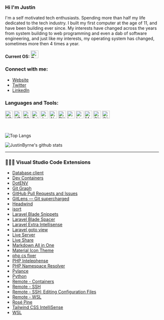 ### Hi I'm Justin

I'm a self motivated tech enthusiasts. Spending more than half my life dedicated to the tech industry. I built my first computer at the age of 11, and have been building ever since. My interests have changed across the years from system building to web programming and even a dab of software engineering, and just like my interests, my operating system has changed, sometimes more then 4 times a year.

**Current OS: <img src="https://img.shields.io/badge/Pop!__OS%2022.04-282C34?style=flat&logo=popos&logoColor=48B9C7" alt="Pop! OS 22.04" title="Pop!_OS" height="25" />**

### Connect with me:

- [Website](https://justinbyrne.dev/)
- [Twitter](https://www.twitter.com/JustinBTechGuy)
- [LinkedIn](https://www.linkedin.com/in/JustinBTechGuy)

### Languages and Tools:

<a name="langs"></a>

[<img src="https://img.shields.io/badge/VS%20Code-282C34?style=flat&logo=visualstudiocode&logoColor=007ACC" alt="VS Code" title="Visual Studio Code" height="25" />][langs]
[<img src="https://img.shields.io/badge/HTML%205-282C34?style=flat&logo=html5&logoColor=E34F26" alt="HTML 5" title="HTML 5" height="25" />][langs]
[<img src="https://img.shields.io/badge/CSS%203-282C34?style=flat&logo=css3&logoColor=1572B6" alt="CSS 3" title="CSS 3" height="25" />][langs]
[<img src="https://img.shields.io/badge/Tailwind%20CSS-282C34?style=flat&logo=tailwindcss&logoColor=06B6D4" alt="Tailwind CSS" title="Tailwind CSS" height="25" />][langs]
[<img src="https://img.shields.io/badge/Javascript-282C34?style=flat&logo=javascript&logoColor=F7DF1E" alt="Javascript" title="Javascript" height="25" />][langs]
[<img src="https://img.shields.io/badge/Alpine.js-282C34?style=flat&logo=alpine.js&logoColor=8BC0D0" alt="Alpine.js" title="Alpine.js" height="25" />][langs]
[<img src="https://img.shields.io/badge/PHP-282C34?style=flat&logo=php&logoColor=777BB4" alt="PHP" title="PHP" height="25" />][langs]
[<img src="https://img.shields.io/badge/Laravel-282C34?style=flat&logo=laravel&logoColor=FF2D20" alt="Laravel" title="Laravel" height="25" />][langs]
[<img src="https://img.shields.io/badge/Livewire-282C34?style=flat&logo=livewire&logoColor=4E56A6" alt="Livewire" title="Livewire" height="25" />][langs]
[<img src="https://img.shields.io/badge/MySQL-282C34?style=flat&logo=mysql&logoColor=4479A1" alt="MySQL" title="MySQL" height="25" />][langs]
[<img src="https://img.shields.io/badge/Git-282C34?style=flat&logo=git&logoColor=F05032" alt="Git" title="Git" height="25" />][langs]
[<img src="https://img.shields.io/badge/GitHub-282C34?style=flat&logo=github&logoColor=181717" alt="GitHub" title="GitHub" height="25" />][langs]

<br />
 
![Top Langs](https://github-readme-stats.vercel.app/api/top-langs/?username=JustinByrne&layout=compact&hide_border=true)

![JustinByrne's github stats](https://github-readme-stats.vercel.app/api?username=JustinByrne&show_icons=true&count_private=true&hide_border=true)

---

### 🧑🏻‍💻 Visual Studio Code Extensions

- [Database client](https://marketplace.visualstudio.com/items?itemName=cweijan.vscode-database-client2)
- [Dev Containers](https://marketplace.visualstudio.com/items?itemName=ms-vscode-remote.remote-containers)
- [DotENV](https://marketplace.visualstudio.com/items?itemName=mikestead.dotenv)
- [Git Graph](https://marketplace.visualstudio.com/items?itemName=mhutchie.git-graph)
- [GitHub Pull Requests and Issues](https://marketplace.visualstudio.com/items?itemName=GitHub.vscode-pull-request-github)
- [GitLens — Git supercharged](https://marketplace.visualstudio.com/items?itemName=eamodio.gitlens)
- [Headwind](https://marketplace.visualstudio.com/items?itemName=heybourn.headwind)
- [isort](https://marketplace.visualstudio.com/items?itemName=ms-python.isort)
- [Laravel Blade Snippets](https://marketplace.visualstudio.com/items?itemName=onecentlin.laravel-blade)
- [Laravel Blade Spacer](https://marketplace.visualstudio.com/items?itemName=austenc.laravel-blade-spacer)
- [Laravel Extra Intellisense](https://marketplace.visualstudio.com/items?itemName=amiralizadeh9480.laravel-extra-intellisense)
- [Laravel goto view](https://marketplace.visualstudio.com/items?itemName=codingyu.laravel-goto-view)
- [Live Server](https://marketplace.visualstudio.com/items?itemName=ritwickdey.LiveServer)
- [Live Share](https://marketplace.visualstudio.com/items?itemName=MS-vsliveshare.vsliveshare)
- [Markdown All in One](https://marketplace.visualstudio.com/items?itemName=yzhang.markdown-all-in-one)
- [Material Icon Theme](https://marketplace.visualstudio.com/items?itemName=PKief.material-icon-theme)
- [php cs fixer](https://marketplace.visualstudio.com/items?itemName=junstyle.php-cs-fixer)
- [PHP Intelephense](https://marketplace.visualstudio.com/items?itemName=bmewburn.vscode-intelephense-client)
- [PHP Namespace Resolver](https://marketplace.visualstudio.com/items?itemName=MehediDracula.php-namespace-resolver)
- [Pylance](https://marketplace.visualstudio.com/items?itemName=ms-python.vscode-pylance)
- [Python](https://marketplace.visualstudio.com/items?itemName=ms-python.python)
- [Remote - Containers](https://marketplace.visualstudio.com/items?itemName=ms-vscode-remote.remote-containers)
- [Remote - SSH](https://marketplace.visualstudio.com/items?itemName=ms-vscode-remote.remote-ssh)
- [Remote - SSH: Editing Configuration Files](https://marketplace.visualstudio.com/items?itemName=ms-vscode-remote.remote-ssh-edit)
- [Remote - WSL](https://marketplace.visualstudio.com/items?itemName=ms-vscode-remote.remote-wsl)
- [Rosé Pine](https://marketplace.visualstudio.com/items?itemName=mvllow.rose-pine)
- [Tailwind CSS IntelliSense](https://marketplace.visualstudio.com/items?itemName=bradlc.vscode-tailwindcss)
- [WSL](https://marketplace.visualstudio.com/items?itemName=ms-vscode-remote.remote-wsl)

[langs]: #langs
